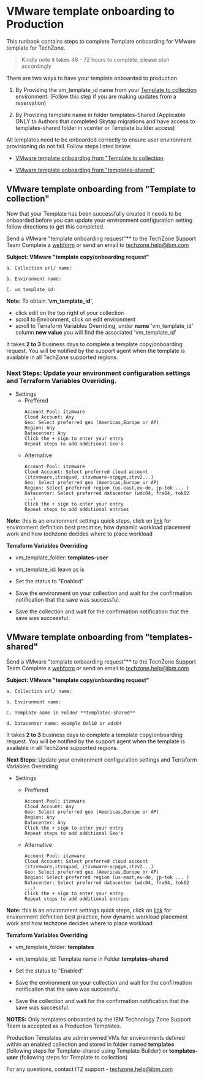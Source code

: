 # VMware template onboarding to Production
This runbook contains steps to complete Template onboarding for VMware template for TechZone. 

> Kindly note it takes 48 - 72 hours to complete, please plan accordingly

There are two ways to have your template onboarded to production
1. By Providing the vm_template_id name from your [Template to collection](https://github.com/IBM/itz-support-public/blob/main/IBM-Technology-Zone/IBM-Technology-Zone-Runbooks/template-an-ibm-cloud-classic-vm-for-your-collection.md) environment. (Follow this step if you are making updates from a reservation)

2. By Providing template name in folder templates-Shared (Applicable ONLY to Authors that completed Skytap migrations and have access to templates-shared folder in vcenter or Template builder access)

  All templates need to be onboarded correctly to ensure user environment provisioning do not fail. Follow steps listed below.

 - [VMware template onboarding from "Template to collection](https://github.com/IBM/itz-support-public/blob/main/IBM-Technology-Zone/IBM-Technology-Zone-Runbooks/VMwareTemplateOnboarding.md#vmware-template-onboarding-from-template-to-collection)

- [VMware template onboarding from "templates-shared"](https://github.com/IBM/itz-support-public/blob/main/IBM-Technology-Zone/IBM-Technology-Zone-Runbooks/VMwareTemplateOnboarding.md#vmware-template-onboarding-from-templates-shared)

## VMware template onboarding from "Template to collection"
Now that your Template has been successfully created it needs to be onboarded before you can update your environment configuration setting follow directions to get this completed.

Send a VMware "template onboarding request"** to the TechZone Support Team
Complete a [webform](https://ibmsf.force.com/ibminternalproducts/s/createrecord/NewCase?language=en_US) or send an email to techzone.help@ibm.com

**Subject: VMware "template copy/onboarding request"**

```
a. Collection url/ name: 

b. Environment name:

C. vm_template_id:
```

**Note:** To obtain **'vm_template_id'**, 
- click edit on the top right of your collection 
- scroll to Environment, click on edit environment
- scroll to Terraform Variables Overriding, under **name** 'vm_template_id' column **new value** you will find the associated 'vm_template_id'

It takes **2 to 3** business days to complete a template copy/onboarding request. You will be notified by the support agent when the template is available in all TechZone supported regions. 

### **Next Steps:** Update your environment configuration settings and Terraform Variables Overriding. 

* Settings
  * Preffered     
    ```
    Account Pool: itzmware
    Cloud Account: Any
    Geo: Select preferred geo (Americas,Europe or AP)
    Region: Any
    Datacenter: Any
    Click the + sign to enter your entry
    Repeat steps to add additional Geo's 
    ```
  * Alternative
    ```
    Account Pool: itzmware
    Cloud Account: Select preferred cloud account (itzvmware,itzsquad, itzvmware-ocpgym,itzv2...)
    Geo: Select preferred geo (Americas,Europe or AP)
    Region: Select preferred region (us-east,eu-de, jp-tok ... )
    Datacenter: Select preferred datacenter (wdc04, fra04, tok02 ...)
    Click the + sign to enter your entry
    Repeat steps to add additional entries
    ```


**Note:** this is an environment settings quick steps, click on [link](https://pages.github.ibm.com/dte2-0/automation-team-docs/Best%20Practices/EnvironmentDefinitions/) for environment definition best precatice, how dynamic workload placement work and how techzone decides where to place workload

**Terraform Variables Overriding**
 
- vm_template_folder: **templates-user**
- vm_template_id: leave as is

- Set the status to "Enabled"
- Save the environment on your collection and wait for the confirmation notification that the save was successful.
- Save the collection and wait for the confirmation notification that the save was successful.


## VMware template onboarding from "templates-shared"

Send a VMware "template onboarding request"** to the TechZone Support Team
Complete a [webform](https://ibmsf.force.com/ibminternalproducts/s/createrecord/NewCase?language=en_US) or send an email to techzone.help@ibm.com

**Subject: VMware "template copy/onboarding request"**

```
a. Collection url/ name: 

b. Environment name:

C. Template name in Folder **templates-shared**

d. Datacenter name: example Dal10 or wdc04
```

It takes **2 to 3** business days to complete a template copy/onboarding request. You will be notified by the support agent when the template is available in all TechZone supported regions. 

**Next Steps:** Update your environment configuration settings and Terraform Variables Overriding

* Settings

  * Preffered
    ```
    Account Pool: itzmware
    Cloud Account: Any
    Geo: Select preferred geo (Americas,Europe or AP)
    Region: Any
    Datacenter: Any
    Click the + sign to enter your entry
    Repeat steps to add additional Geo's 
    ```

  * Alternative
    ```
    Account Pool: itzmware
    Cloud Account: Select preferred cloud account (itzvmware,itzsquad, itzvmware-ocpgym,itzv2...)
    Geo: Select preferred geo (Americas,Europe or AP)
    Region: Select preferred region (us-east,eu-de, jp-tok ... ) 
    Datacenter: Select preferred datacenter (wdc04, fra04, tok02 ...)
    Click the + sign to enter your entry
    Repeat steps to add additional entries
    ```
  
**Note:** this is an environment settings quick steps, click on [link](https://github.com/IBM/itz-support-public/blob/main/IBM-Technology-Zone/IBM-Technology-Zone-Runbooks/Environment-Settings.md) for environment definition best practice, how dynamic workload placement work and how techzone decides where to place workload

**Terraform Variables Overriding**
 
- vm_template_folder: **templates**
- vm_template_id: Template name in Folder **templates-shared**

- Set the status to "Enabled"
- Save the environment on your collection and wait for the confirmation notification that the save was successful.
- Save the collection and wait for the confirmation notification that the save was successful.

**NOTES:** Only templates onboarded by the IBM Technology Zone Support Team is accepted as a Production Templates.

Production Templates are admin owned VMs for environments defined within an enabled collection and stored in folder named **templates** (following steps for Template-shared using Template Builder) or **templates-user** (following steps for Template to collection)




For any questions, contact ITZ support - techzone.help@ibm.com



